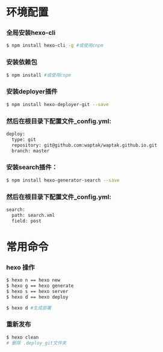 # 环境配置

### 全局安装hexo-cli
``` bash
$ npm install hexo-cli -g #或使用cnpm
```

### 安装依赖包
``` bash
$ npm install #或使用cnpm
```
### 安装deployer插件
``` bash
$ npm install hexo-deployer-git --save
```
### 然后在根目录下配置文件_config.yml:
``` bash
deploy:
  type: git  
  repository: git@github.com:waptak/waptak.github.io.git 
  branch: master
```

### 安装search插件： 
``` bash
$ npm install hexo-generator-search --save
```
### 然后在根目录下配置文件_config.yml:
``` bash
search:
  path: search.xml
  field: post
```


# 常用命令

### hexo 操作
``` bash
$ hexo n == hexo new
$ hexo g == hexo generate
$ hexo s == hexo server
$ hexo d == hexo deploy

$ hexo d #生成部署
```

### 重新发布 
``` bash
$ hexo clean
# 删除 .deploy_git文件夹 
```

